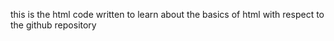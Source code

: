 this is the html code written to learn about the basics of html with respect to the github repository 


